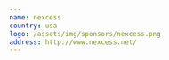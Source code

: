 ```yaml
---
name: nexcess
country: usa
logo: /assets/img/sponsors/nexcess.png
address: http://www.nexcess.net/
---
```


